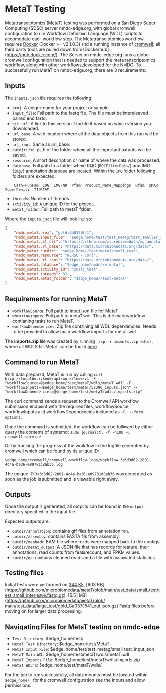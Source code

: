 # MetaT Testing 

Metatransciptomics (MetaT) testing was performed on a San Diego Super Computing (SDSC) server nmdc-edge.org, with global cromwell configuration to run 
Workflow Definition Language (WDL) scripts to accomodate each workflow step. The Metatransciptomics workflow requires [Docker](https://www.docker.com/) 
(Docker >= v2.1.0.3) and a running instance of [cromwell](https://github.com/broadinstitute/cromwell); all third party tools are pulled down from [Dockerhub]
(https://hub.docker.com/). The Server on nmdc-edge.org runs a global cromwell configuration that is needed to support the metatranscriptomics workflow, along 
with other workflows,devoloped for the NMDC. To successfully run MetaT on nmdc-edge.org, there are 3 requirements:


## Inputs

The ```inputs.json``` file requires the following:

- `proj`: A unique name for your project or sample.
- `input_file`: Full path to the fastq file. The file must be intereleaved paired end fastq.
- `git_url`: A link to this version. Update it based on which version you downloaded.
- `url_base`: A web location where all the data objects from this run will be stored.
- `url_root`: Same as url_base.
- `outdir`: Full path of the folder where all the important outputs will be saved.
- `resource`: A short description or name of where the data was processed.
- `database`: Full path to a folder where RQC (`RQCFilterData/`) and IMG (`img/`) annotation database are located. Within the `IMG` folder following folders are expected:

```
    Cath-FunFam  COG  IMG-NR  Pfam  Product_Name_Mappings  Rfam  SMART  SuperFamily  TIGRFAM
```

- `threads`: Number of threads.
- `activity_id`: A unique ID for the project.
- `metat_folder`: Full path to metaT folder.

Where the ```inputs.json``` file will look like so:

```json
{
    "nmdc_metat.proj": "gold:Ga0370541",
    "nmdc_metat.input_file": "$edge_home/test/test_metag/test_smaller_interleave.fastq.gz",
    "nmdc_metat.git_url": "https://github.com/microbiomedata/mg_annotation/releases/tag/0.1",
    "nmdc_metat.url_base": "https://data.microbiomedata.org/data/",
    "nmdc_metat.outdir": "$edge_home//test/metaT/small_test",
    "nmdc_metat.resource": "NERSC - Cori",
    "nmdc_metat.url_root": "https://data.microbiomedata.org/data/",
    "nmdc_metat.database": "$edge_home/nmdc/refdata/",
    "nmdc_metat.activity_id": "small_test",
    "nmdc_metat.threads": 32 ,
    "nmdc_metat.metat_folder": "$edge_home//test/metaT/"
}
```

## Requirements for running MetaT

- `workflowSource`: Full path to input.json file for MetaT
- `workflowInputs`: Full path to metaT.wdl. This is the main workflow contianing tasks to run MetaT.
- `worfkowDependencies`: Zip file containing all WDL dependencies. Needs to be provided to allow main workflow imports for metaT.wdl

The **imports.zip** file was created by running ``` zip -r imports.zip wdls/```, where all WDLS for MetaT can be found [here](https://github.com/microbiomedata/metaT/tree/main/wdls)

## Command to run MetaT

With data prepared, MetaT is run by calling ``` curl http://localhost:8000/api/workflows/v1 -F "workflowSource=@$edge_home/test/metaT/wdls/metaT.wdl" -F "workflowInputs=@$edge_home/test/metaT/52390_inputs.json" -F "workflowDependencies=@$edge_home/test/metaT/wdls/imports.zip" ```

The curl command sends a request to the Cromwell API workflow submission endpoint with the required files, workflowSource, workflowInputs and workflowDependencies included as ``` -F, --form options ```.

Once the command is submitted, the workflow can be followed by either query the contents of systemd:
``` sudo journalctl -f -n100 -u cromwell.service ```

Or by tracking the progress of the workflow in the logfile generated by cromwell which can be found by its unique ID:

``` $edge_home/cromwell/cromwell-workflow-logs/workflow.3a6d3d62-2801-4c4a-ba36-e89781d8ab36.log ```

The unique ID ``` 3a6d3d62-2801-4c4a-ba36-e89781d8ab36 ``` was generated as soon as the job is submitted and is viewable right away. 

## Outputs 

Once the output is generated, all outputs can be found in the ```output``` directory specified in the input file. 

Expected outputs are:

- `outdir/annotation`: contains gff files from annotation run.
- `outdir/assembly`: contains FASTA fils from assembly.
- `outdir/mapback`: BAM file where reads were mapped back to the contigs.
- `outdir/metat_output`: A JSON file that has records for feature, their annotations, read counts from featurecount, and FPKM values. 
- `outdir/qa`: contains cleaned reads and a file with associated statistics

## Testing files 

Initial tests were performed on [344 KB](https://github.com/microbiomedata/metaT/blob/main/test_data/small_test/test_smaller_interleave.fastq.gz), [603 KB]
(https://github.com/microbiomedata/metaT/blob/main/test_data/small_test/test_small_interleave.fastq.gz), [5.51 MB](https://github.com/microbiomedata/metaT/blob/
main/test_data/large_test/gold_Ga0370541_out.json.gz) Fastq files before moving on for larger data processing.


## Navigating Files for MetaT testing on nmdc-edge

- `Test Directory`: $edge_home/test/
- `MetaT Test Directory`: $edge_home/test/MetaT
- `MetaT Input File`: $edge_home/test/test_metag/small_test_input.json
- `MetaT Main WDL`: $edge_home/test/metaT/wdls/metaT.wdl
- `MetaT Imports File`: $edge_home/test/metaT/wdls/imports.zip
- `MetaT WDL's`: $edge_home/test/metaT/wdls/

For the job to run successfully, all data mounts must be located within ```$edge_home/ ``` for the cromwell configuration see the inputs 
and allow permissions.